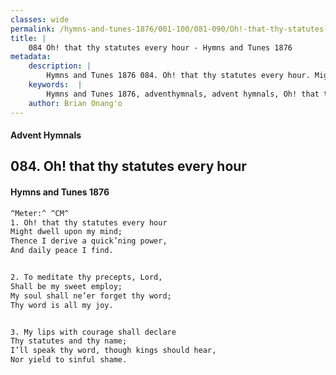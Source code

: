 ```yaml
---
classes: wide
permalink: /hymns-and-tunes-1876/001-100/081-090/Oh!-that-thy-statutes-every-hour/
title: |
    084 Oh! that thy statutes every hour - Hymns and Tunes 1876
metadata:
    description: |
        Hymns and Tunes 1876 084. Oh! that thy statutes every hour. Might dwell upon my mind; Thence I derive a quick’ning power, And daily peace I find. 
    keywords:  |
        Hymns and Tunes 1876, adventhymnals, advent hymnals, Oh! that thy statutes every hour, Might dwell upon my mind;, 
    author: Brian Onang'o
---
```


#### Advent Hymnals
## 084. Oh! that thy statutes every hour
####  Hymns and Tunes 1876

```txt
^Meter:^ ^CM^
1. Oh! that thy statutes every hour
Might dwell upon my mind;
Thence I derive a quick’ning power,
And daily peace I find.


2. To meditate thy precepts, Lord,
Shall be my sweet employ;
My soul shall ne’er forget thy word;
Thy word is all my joy.


3. My lips with courage shall declare
Thy statutes and thy name;
I’ll speak thy word, though kings should hear,
Nor yield to sinful shame.
```